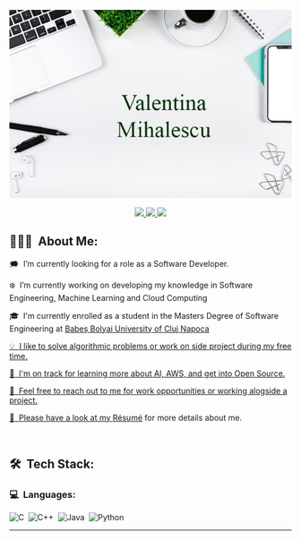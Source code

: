 <p align="center">
	<img src="Images/githubimage.jpg">
</p>

<p align="center">
	<a href="https://www.linkedin.com/in/valentina-mihalescu">
		<img src="https://img.shields.io/badge/LinkedIn-0077B5?style=for-the-badge&logo=linkedin&logoColor=white" />
	
</a>
	<a href="mailto:valentinamihalescu8@gmail.com">
		<img src="https://img.shields.io/badge/Gmail-D14836?style=for-the-badge&logo=gmail&logoColor=white" />
	</a>
	<a href="https://www.facebook.com/profile.php?id=100010091673437">
		<img src="https://img.shields.io/badge/FaceBook-3b5998?style=for-the-badge&logo=facebook&logoColor=white" />
	</a>
</p>

## 👨🏻‍💻 &nbsp;About Me:

<p>🗯️ &nbsp;I’m currently looking for a role as a Software Developer.</p>
<p>❄️ &nbsp;I’m currently working on developing my knowledge in Software Engineering, Machine Learning and Cloud Computing</p>
<p>🎓 &nbsp;I'm currently enrolled as a student in the Masters Degree of Software Engineering at <a href = "https://www.cs.ubbcluj.ro"</a>Babeș Bolyai University of Cluj Napoca</p>
<p>💡 &nbsp;I like to solve algorithmic problems or work on side project during my free time.</p>
<p>🌱 &nbsp;I'm on track for learning more about AI, AWS, and get into Open Source.</p>
<p>💬 &nbsp;Feel free to reach out to me for work opportunities or working alogside a project.</p>
<p>🧩 &nbsp;Please have a look at my <a href="https://drive.google.com/file/d/1So-1mVcXBQVtOCxonz5NWYnX5G3gsh16/view?usp=sharing">Résumé</a> for more details about me.</p>

<br />

## 🛠 &nbsp;Tech Stack:

### 💻 &nbsp;Languages:

![C](https://img.shields.io/badge/-C-05122A?style=flat&logo=C%2B%2B&logoColor=00599C)&nbsp;
![C++](https://img.shields.io/badge/-C++-05122A?style=flat&logo=C%2B%2B&logoColor=00599C)&nbsp;
![Java](https://img.shields.io/badge/-Java-05122A?style=flat&logo=java)&nbsp;
![Python](https://img.shields.io/badge/-Python-05122A?style=flat&logo=python)&nbsp;

<hr />
